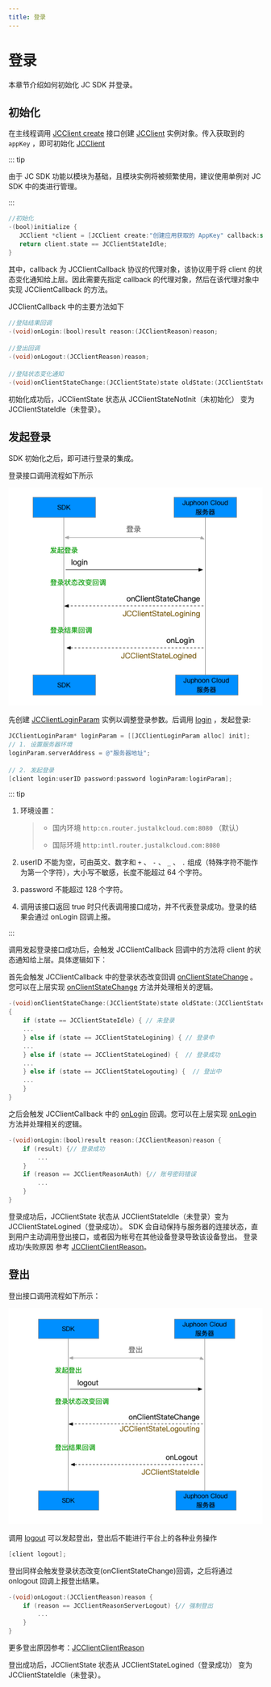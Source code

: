 ```yaml
---
title: 登录
---
```

# 登录

本章节介绍如何初始化 JC SDK 并登录。

## 初始化

在主线程调用 [JCClient
create](https://developer.juphoon.com/portal/reference/V2.1/ios/Classes/JCClient.html#//api/name/create:callback:creatParam:)
接口创建
[JCClient](https://developer.juphoon.com/portal/reference/V2.1/ios/Classes/JCClient.html)
实例对象。传入获取到的 `appKey` ，即可初始化
[JCClient](https://developer.juphoon.com/portal/reference/V2.1/ios/Classes/JCClient.html)

::: tip

由于 JC SDK 功能以模块为基础，且模块实例将被频繁使用，建议使用单例对 JC SDK 中的类进行管理。

:::

```objectivec
//初始化
-(bool)initialize {
   JCClient *client = [JCClient create:"创建应用获取的 AppKey" callback:self creatParam:nil];
   return client.state == JCClientStateIdle;
}
```

其中，callback 为 JCClientCallback 协议的代理对象，该协议用于将 client 的状态变化通知给上层。因此需要先指定
callback 的代理对象，然后在该代理对象中实现 JCClientCallback 的方法。

JCClientCallback 中的主要方法如下

```objectivec
//登陆结果回调
-(void)onLogin:(bool)result reason:(JCClientReason)reason;

//登出回调
-(void)onLogout:(JCClientReason)reason;

//登陆状态变化通知
-(void)onClientStateChange:(JCClientState)state oldState:(JCClientState)oldState;
```

初始化成功后，JCClientState 状态从 JCClientStateNotInit（未初始化） 变为
JCClientStateIdle（未登录）。

## 发起登录

SDK 初始化之后，即可进行登录的集成。

登录接口调用流程如下所示

![../../../../\_images/ios\_login.png](../../../../_images/ios_login.png)

先创建
[JCClientLoginParam](https://developer.juphoon.com/portal/reference/V2.1/ios/Classes/JCClientLoginParam.html)
实例以调整登录参数。后调用
[login](https://developer.juphoon.com/portal/reference/V2.1/ios/Classes/JCClient.html#//api/name/login:password:loginParam:)
，发起登录:

```objectivec
JCClientLoginParam* loginParam = [[JCClientLoginParam alloc] init];
// 1. 设置服务器环境
loginParam.serverAddress = @"服务器地址";

// 2. 发起登录
[client login:userID password:password loginParam:loginParam];
```

::: tip

1. 环境设置：

    >
    >
    >
    >
    >   - 国内环境 `http:cn.router.justalkcloud.com:8080` （默认）
    >
    >   - 国际环境 `http:intl.router.justalkcloud.com:8080`
    >
    >

2. userID 不能为空，可由英文、数字和 `+` 、 `-` 、 `_` 、 `.`
    组成（特殊字符不能作为第一个字符），大小写不敏感，长度不能超过
    64 个字符。

3. password 不能超过 128 个字符。

4. 调用该接口返回 true 时只代表调用接口成功，并不代表登录成功。登录的结果会通过 onLogin 回调上报。

:::

调用发起登录接口成功后，会触发 JCClientCallback 回调中的方法将 client 的状态通知给上层。具体逻辑如下：

首先会触发 JCClientCallback 中的登录状态改变回调
[onClientStateChange](https://developer.juphoon.com/portal/reference/V2.1/ios/Protocols/JCClientCallback.html#//api/name/onClientStateChange:oldState:)
。您可以在上层实现
[onClientStateChange](https://developer.juphoon.com/portal/reference/V2.1/ios/Protocols/JCClientCallback.html#//api/name/onClientStateChange:oldState:)
方法并处理相关的逻辑。

```objectivec
-(void)onClientStateChange:(JCClientState)state oldState:(JCClientState)oldState
{
    if (state == JCClientStateIdle) { // 未登录
    ...
    } else if (state == JCClientStateLogining) { // 登录中
    ...
    } else if (state == JCClientStateLogined) {  // 登录成功
    ...
    } else if (state == JCClientStateLogouting) {  // 登出中
    ...
    }
}
```

之后会触发 JCClientCallback 中的
[onLogin](https://developer.juphoon.com/portal/reference/V2.1/ios/Protocols/JCClientCallback.html#//api/name/onLogin:reason:)
回调。您可以在上层实现
[onLogin](https://developer.juphoon.com/portal/reference/V2.1/ios/Protocols/JCClientCallback.html#//api/name/onLogin:reason:)
方法并处理相关的逻辑。

```objectivec
-(void)onLogin:(bool)result reason:(JCClientReason)reason {
    if (result) {// 登录成功
        ...
    }
    if (reason == JCClientReasonAuth) {// 账号密码错误
        ...
    }
}
```

登录成功后，JCClientState 状态从 JCClientStateIdle（未登录）变为
JCClientStateLogined（登录成功）。 SDK
会自动保持与服务器的连接状态，直到用户主动调用登出接口，或者因为帐号在其他设备登录导致该设备登出。
登录成功/失败原因 参考
[JCClientClientReason](https://developer.juphoon.com/portal/reference/V2.1/ios/Constants/JCClientReason.html)。

## 登出

登出接口调用流程如下所示：

![../../../../\_images/ios\_logout.png](../../../../_images/ios_logout.png)

调用
[logout](https://developer.juphoon.com/portal/reference/V2.1/ios/Classes/JCClient.html#//api/name/logout)
可以发起登出，登出后不能进行平台上的各种业务操作

```objectivec
[client logout];
```

登出同样会触发登录状态改变(onClientStateChange)回调，之后将通过 onlogout 回调上报登出结果。

```objectivec
-(void)onLogout:(JCClientReason)reason {
    if (reason == JCClientReasonServerLogout) {// 强制登出
        ...
    }
}
```

更多登出原因参考：[JCClientClientReason](https://developer.juphoon.com/portal/reference/V2.1/ios/Constants/JCClientReason.html)

登出成功后，JCClientState 状态从 JCClientStateLogined（登录成功） 变为
JCClientStateIdle（未登录）。
